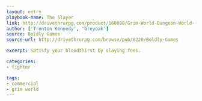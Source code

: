 ```yaml
---
layout: entry
playbook-name: The Slayer
link: http://drivethrurpg.com/product/168088/Grim-World-Dungeon-World--Fate-Core-Supplement
author: ['Trenton Kennedy', 'Greyoak']
source: Boldly Games
source-url: http://drivethrurpg.com/browse/pub/8220/Boldly-Games

excerpt: Satisfy your bloodthirst by slaying foes.

categories:
- fighter

tags:
- commercial
- grim world
---
```

